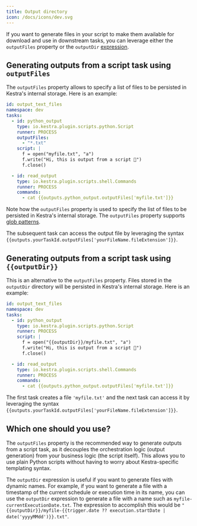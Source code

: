 ```yaml
---
title: Output directory
icon: /docs/icons/dev.svg
---
```


If you want to generate files in your script to make them available for download and use in downstream tasks, you can leverage either the `outputFiles` property or the `outputDir` [expression](../03.concepts/expression/01.index.md).

## Generating outputs from a script task using `outputFiles`

The `outputFiles` property allows to specify a list of files to be persisted in Kestra's internal storage. Here is an example:

```yaml
id: output_text_files
namespace: dev
tasks:
  - id: python_output
    type: io.kestra.plugin.scripts.python.Script
    runner: PROCESS
    outputFiles:
      - "*.txt"
    script: |
      f = open("myfile.txt", "a")
      f.write("Hi, this is output from a script 👋")
      f.close()

  - id: read_output
    type: io.kestra.plugin.scripts.shell.Commands
    runner: PROCESS
    commands:
      - cat {{outputs.python_output.outputFiles['myfile.txt']}}
```

Note how the `outputFiles` property is used to specify the list of files to be persisted in Kestra's internal storage. The `outputFiles` property supports [glob patterns](https://en.wikipedia.org/wiki/Glob_(programming)).

The subsequent task can access the output file by leveraging the syntax `{{outputs.yourTaskId.outputFiles['yourFileName.fileExtension']}}`.

## Generating outputs from a script task using `{{outputDir}}`

This is an alternative to the `outputFiles` property. Files stored in the `outputDir` directory will be persisted in Kestra's internal storage. Here is an example:

```yaml
id: output_text_files
namespace: dev
tasks:
  - id: python_output
    type: io.kestra.plugin.scripts.python.Script
    runner: PROCESS
    script: |
      f = open("{{outputDir}}/myfile.txt", "a")
      f.write("Hi, this is output from a script 👋")
      f.close()

  - id: read_output
    type: io.kestra.plugin.scripts.shell.Commands
    runner: PROCESS
    commands:
      - cat {{outputs.python_output.outputFiles['myfile.txt']}}
```

The first task creates a file `'myfile.txt'` and the next task can access it by leveraging the syntax `{{outputs.yourTaskId.outputFiles['yourFileName.fileExtension']}}`.

## Which one should you use?

The `outputFiles` property is the recommended way to generate outputs from a script task, as it decouples the orchestration logic (output generation) from your business logic (the script itself). This allows you to use plain Python scripts without having to worry about Kestra-specific templating syntax.

The `outputDir` expression is useful if you want to generate files with dynamic names. For example, if you want to generate a file with a timestamp of the current schedule or execution time in its name, you can use the `outputDir` expression to generate a file with a name such as `myfile-currentExecutionDate.txt`. The expression to accomplish this would be `"{{outputDir}}/myfile-{{trigger.date ?? execution.startDate | date('yyyyMMdd')}}.txt"`.